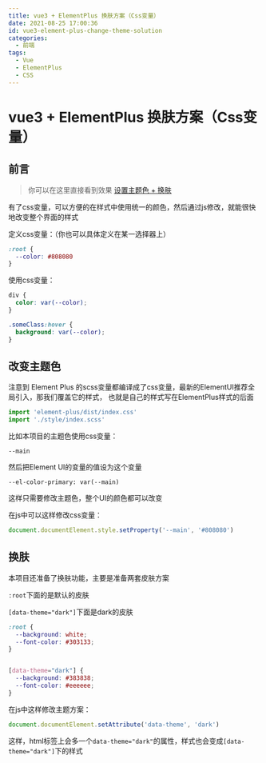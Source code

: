 ```yaml
---
title: vue3 + ElementPlus 换肤方案（Css变量）
date: 2021-08-25 17:00:36
id: vue3-element-plus-change-theme-solution
categories:
  - 前端
tags:
  - Vue
  - ElementPlus
  - CSS
---
```


# vue3 + ElementPlus 换肤方案（Css变量）

## 前言

> 你可以在这里直接看到效果 [设置主题色 + 换肤](https://wiidede.github.io/little-page/#/settings)

有了css变量，可以方便的在样式中使用统一的颜色，然后通过js修改，就能很快地改变整个界面的样式

定义css变量：（你也可以具体定义在某一选择器上）

```css
:root {
  --color: #808080
}
```

使用css变量：

```css
div {
  color: var(--color);
}

.someClass:hover {
  background: var(--color);
}
```

## 改变主题色

注意到 Element Plus 的scss变量都编译成了css变量，最新的ElementUI推荐全局引入，那我们覆盖它的样式，
也就是自己的样式写在ElementPlus样式的后面

```ts
import 'element-plus/dist/index.css'
import './style/index.scss'
```

比如本项目的主题色使用css变量：

`--main`

然后把Element UI的变量的值设为这个变量

`--el-color-primary: var(--main)`

这样只需要修改主题色，整个UI的颜色都可以改变

在js中可以这样修改css变量：

```ts
document.documentElement.style.setProperty('--main', '#808080')
```

## 换肤

本项目还准备了换肤功能，主要是准备两套皮肤方案

`:root`下面的是默认的皮肤

`[data-theme="dark"]`下面是dark的皮肤

```css
:root {
  --background: white;
  --font-color: #303133;
}


[data-theme="dark"] {
  --background: #383838;
  --font-color: #eeeeee;
}
```

在js中这样修改主题方案：

```ts
document.documentElement.setAttribute('data-theme', 'dark')
```

这样，html标签上会多一个`data-theme="dark"`的属性，样式也会变成`[data-theme="dark"]`下的样式
